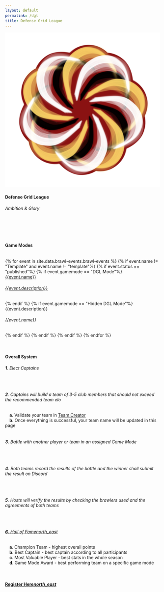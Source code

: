 ```yaml
---
layout: default
permalink: /dgl
title: Defense Grid League
---
```


<div class="row">
    <div class="col s12 m12 l12 center-align bg-dark-gray">
        <img class="header-img responsive-img" id="logo" src="/assets/img/DGL2_Lean.png"/>
        <h4 class="logo-text">Defense Grid League</h4>
        <h6 class="logo-sub-text">Ambition & Glory</h6>
        <br>
        <br>
    </div>
</div>
<div class="container">
    <div class="row">
        <div class="col s12 m12 l12">
            <br>
            <h4>Game Modes</h4>
        </div>
        <br>
        {% for event in site.data.brawl-events.brawl-events %}
        {% if event.name != "Template" and event.name != "template"%}
        {% if event.status == "published"%}
            {% if event.gamemode == "DGL Mode"%}
            <div class="col s12 m4 l3">
                <div class="card dgl2-card">
                    <a class="activator" href="{{site.url}}/{{event.link}}">
                    <div class="card-content">
                        <span class="card-title logo-text">{{event.name}}</span>
                        <h6 class="logo-sub-text">{{event.description}}</h6>
                    </div>
                    </a>
                </div>
            </div>
            {% endif %}
            {% if event.gamemode == "Hidden DGL Mode"%}
            <div class="col s12 m4 l3">
                <div class="card gray-shadow">
                    <div class="card-content">
                        <span class="card-title logo-text">{{event.description}}</span>
                        <h6 class="logo-sub-text">{{event.name}}</h6>
                    </div>
                </div>
            </div>
            {% endif %}
        {% endif %}
        {% endif %}
        {% endfor %}
        <div class="col s12 m12 l12">
            <br>
            <div class="divider gray-shadow full-width"></div>
            <br>
            <h4>Overall System</h4>
            <h6><b>1</b>. Elect Captains</h6><br>
            <h6><b>2</b>. Captains will build a team of 3-5 club members that should not exceed the recommended team elo</h6>
            &emsp;<h7><b>a</b>. Validate your team in <a href="{{site.url}}/dgl">Team Creator</a></h7><br>
            &emsp;<h7><b>b</b>. Once everything is successful, your team name will be updated in this page</h7><br><br>
            <h6><b>3</b>. Battle with another player or team in an assigned Game Mode</h6><br>
            <h6><b>4</b>. Both teams record the results of the battle and the winner shall submit the result on Discord</h6><br>
            <h6><b>5</b>. Hosts will verify the results by checking the brawlers used and the agreements of both teams</h6><br>
            <a href="{{site.url}}/hall-of-fame"><h6><b>6</b>. Hall of Fame<i class="material-icons tiny">north_east</i></h6></a>
            &emsp;<h7><b>a</b>. Champion Team - highest overall points</h7><br>
            &emsp;<h7><b>b</b>. Best Captain - best captain according to all participants</h7><br>
            &emsp;<h7><b>c</b>. Most Valuable Player - best stats in the whole season</h7><br>
            &emsp;<h7><b>d</b>. Game Mode Award - best performing team on a specific game mode</h7><br>
        </div>
        <div class="col s12 m12 l12">
            <br>
            <div class="divider red-shadow full-width"></div>
            <br>
            <h4 class="center-align"><a href="https://forms.gle/Xhq8QwxLKYeH4ypS6">Register Here<i class="material-icons">north_east</i></a></h4>
            <br><br><br>
        </div>
    </div>
</div>